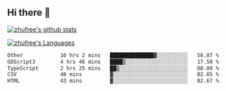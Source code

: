 ## Hi there 👋
[![zhufree's github stats](https://github-readme-stats.vercel.app/api?username=zhufree&show_icons=true&count_private=true)](https://github.com/anuraghazra/github-readme-stats)

[![zhufree's Languages](https://github-readme-stats.vercel.app/api/top-langs/?username=zhufree&layout=compact&langs_count=10)](https://github.com/anuraghazra/github-readme-stats)
<!--START_SECTION:waka-->

```txt
Other            16 hrs 2 mins   ██████████████▓░░░░░░░░░░   58.87 %
GDScript3        4 hrs 46 mins   ████▒░░░░░░░░░░░░░░░░░░░░   17.50 %
TypeScript       2 hrs 25 mins   ██▒░░░░░░░░░░░░░░░░░░░░░░   08.89 %
CSV              46 mins         ▓░░░░░░░░░░░░░░░░░░░░░░░░   02.85 %
HTML             43 mins         ▓░░░░░░░░░░░░░░░░░░░░░░░░   02.67 %
```

<!--END_SECTION:waka-->

<!--
**zhufree/zhufree** is a ✨ _special_ ✨ repository because its `README.md` (this file) appears on your GitHub profile.

Here are some ideas to get you started:

- 🔭 I’m currently working on ...
- 🌱 I’m currently learning ...
- 👯 I’m looking to collaborate on ...
- 🤔 I’m looking for help with ...
- 💬 Ask me about ...
- 📫 How to reach me: ...
- 😄 Pronouns: ...
- ⚡ Fun fact: ...
-->
